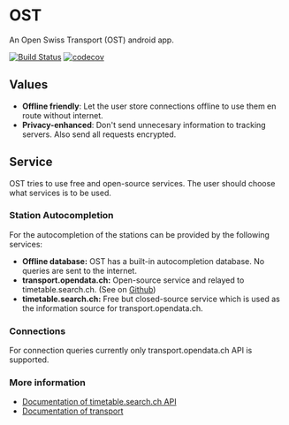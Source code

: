 # OST
An Open Swiss Transport (OST) android app.

[![Build Status](https://travis-ci.org/coffeemakr/OST.svg?branch=master)](https://travis-ci.org/coffeemakr/OST)
[![codecov](https://codecov.io/gh/coffeemakr/OST/branch/master/graph/badge.svg)](https://codecov.io/gh/coffeemakr/OST)

## Values

 * **Offline friendly**: 
    Let the user store connections offline to use them en route without internet.
 * **Privacy-enhanced**: 
    Don't send unnecesary information to tracking servers. Also send all requests encrypted.

## Service

OST tries to use free and open-source services. The user should choose what services is to be used.


### Station Autocompletion

For the autocompletion of the stations can be provided by the following services:
 
 * **Offline database:** OST has a built-in autocompletion database. No queries are sent to the internet.
 * **transport.opendata.ch:** Open-source service and relayed to timetable.search.ch. (See on [Github](https://github.com/OpendataCH/Transport))
 * **timetable.search.ch:** Free but closed-source service which is used as the information source for transport.opendata.ch.


### Connections

For connection queries currently only transport.opendata.ch API is supported.

### More information
  
 * [Documentation of timetable.search.ch API](https://timetable.search.ch/api/help)
 * [Documentation of transport](http://transport.opendata.ch/)